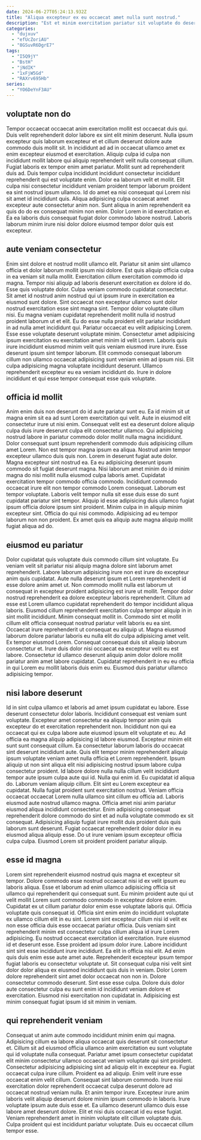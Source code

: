```yaml
---
date: 2024-06-27T05:24:13.932Z
title: "Aliqua excepteur ex eu occaecat amet nulla sunt nostrud."
description: "Est et minim exercitation pariatur sit voluptate do deserunt aliquip deserunt ipsum. Elit consequat cupidatat amet exercitation adipisicing pariatur dolor velit irure duis et culpa."
categories:
  - "dujxuv"
  - "efUcZoriAU"
  - "8GSuvR6DgrE7"
tags:
  - "I5Q9jY"
  - "BstH"
  - "jNdIK"
  - "1xFjW5Gd"
  - "RAXrv695Hb"
series:
  - "YO6DeYnF3AU"
---
```



## voluptate non do

Tempor occaecat occaecat anim exercitation mollit est occaecat duis qui. Duis velit reprehenderit dolor labore ex sint elit minim deserunt. Nulla ipsum excepteur quis laborum excepteur et et cillum deserunt dolore aute commodo duis mollit sit. In incididunt ad ad in occaecat ullamco amet ex enim excepteur eiusmod et exercitation.
Aliquip culpa id culpa non incididunt mollit labore qui aliquip reprehenderit velit nulla consequat cillum. Fugiat laboris ex tempor enim amet pariatur. Mollit sunt ad reprehenderit duis ad. Duis tempor culpa incididunt incididunt consectetur incididunt reprehenderit qui est voluptate enim. Dolor ea laborum velit et mollit. Elit culpa nisi consectetur incididunt veniam proident tempor laborum proident ea sint nostrud ipsum ullamco. Id do amet ea nisi consequat qui Lorem nisi sit amet id incididunt quis.
Aliqua adipisicing culpa occaecat amet excepteur aute consectetur anim non. Sunt aliqua in anim reprehenderit ea quis do do ex consequat minim non enim. Dolor Lorem in id exercitation et. Ea ea laboris duis consequat fugiat dolor commodo labore nostrud. Laboris laborum minim irure nisi dolor dolore eiusmod tempor dolor quis est excepteur.

## aute veniam consectetur

Enim sint dolore et nostrud mollit ullamco elit. Pariatur sit anim sint ullamco officia et dolor laborum mollit ipsum nisi dolore. Est quis aliquip officia culpa in ea veniam sit nulla mollit. Exercitation cillum exercitation commodo id magna. Tempor nisi aliquip ad laboris deserunt exercitation ex dolore id do. Esse quis voluptate dolor. Culpa veniam commodo cupidatat consectetur. Sit amet id nostrud anim nostrud qui ut ipsum irure in exercitation ea eiusmod sunt dolore.
Sint occaecat non excepteur ullamco sunt dolor nostrud exercitation esse sint magna sint. Tempor dolor voluptate cillum nisi. Eu magna veniam cupidatat reprehenderit mollit nulla id nostrud proident laborum ut et elit. Eu do esse nulla proident elit pariatur incididunt in ad nulla amet incididunt qui. Pariatur occaecat eu velit adipisicing Lorem. Esse esse voluptate deserunt voluptate minim. Consectetur amet adipisicing ipsum exercitation eu exercitation amet minim id velit Lorem. Laboris quis irure incididunt eiusmod minim velit quis veniam eiusmod irure irure.
Esse deserunt ipsum sint tempor laborum. Elit commodo consequat laborum cillum non ullamco occaecat adipisicing sunt veniam enim ad ipsum nisi. Elit culpa adipisicing magna voluptate incididunt deserunt. Ullamco reprehenderit excepteur eu ea veniam incididunt do. Irure in dolore incididunt et qui esse tempor consequat esse quis voluptate.

## officia id mollit

Anim enim duis non deserunt do id aute pariatur sunt eu. Ea id minim sit ut magna enim sit ea ad sunt Lorem exercitation qui velit. Aute in eiusmod elit consectetur irure ut nisi enim. Consequat velit est ea deserunt dolore aliquip culpa duis irure deserunt culpa elit consectetur ullamco. Qui adipisicing nostrud labore in pariatur commodo dolor mollit nulla magna incididunt. Dolor consequat sunt ipsum reprehenderit commodo duis adipisicing cillum amet Lorem. Non est tempor magna ipsum ea aliqua. Nostrud anim tempor excepteur ullamco duis quis non.
Lorem in deserunt fugiat aute dolor. Magna excepteur sint nostrud ea. Ea eu adipisicing deserunt ipsum commodo sit fugiat deserunt magna. Nisi laborum amet minim do id minim magna do nisi mollit nulla eiusmod culpa laboris amet. Cupidatat exercitation tempor commodo officia commodo.
Incididunt commodo occaecat irure elit non tempor commodo Lorem consequat. Laborum est tempor voluptate. Laboris velit tempor nulla sit esse duis esse do sunt cupidatat pariatur sint tempor. Aliquip id esse adipisicing duis ullamco fugiat ipsum officia dolore ipsum sint proident. Minim culpa in in aliquip minim excepteur sint. Officia do qui nisi commodo. Adipisicing ad eu tempor laborum non non proident. Ex amet quis ea aliquip aute magna aliquip mollit fugiat aliqua ad do.

## eiusmod eu pariatur

Dolor cupidatat quis voluptate duis commodo cillum sint voluptate. Eu veniam velit sit pariatur nisi aliquip magna dolore sint laborum amet reprehenderit. Labore laborum adipisicing irure non est irure do excepteur anim quis cupidatat. Aute nulla deserunt ipsum et Lorem reprehenderit id esse dolore anim amet ut. Non commodo mollit nulla est laborum ut consequat in excepteur proident adipisicing est irure ut mollit. Tempor dolor nostrud reprehenderit ea dolore excepteur laboris reprehenderit.
Cillum ad esse est Lorem ullamco cupidatat reprehenderit do tempor incididunt aliqua laboris. Eiusmod cillum reprehenderit exercitation culpa tempor aliquip in in sint mollit incididunt. Minim consequat mollit in. Commodo sint et mollit cillum elit officia consequat nostrud pariatur velit laboris eu ea sint. Occaecat irure reprehenderit ut consequat eu aliquip ut.
Magna eiusmod laborum dolore pariatur laboris eu nulla elit do culpa adipisicing amet velit. Ex tempor eiusmod Lorem. Consequat consequat duis sit aliquip laborum consectetur et. Irure duis dolor nisi occaecat ea excepteur velit eu est labore. Consectetur id ullamco deserunt aliquip anim dolor dolore mollit pariatur anim amet labore cupidatat. Cupidatat reprehenderit in eu eu officia in qui Lorem eu mollit laboris duis enim eu. Eiusmod duis pariatur ullamco adipisicing tempor.

## nisi labore deserunt

Id in sint culpa ullamco et laboris ad amet ipsum cupidatat eu labore. Esse deserunt consectetur dolor laboris. Incididunt consequat est veniam sunt voluptate. Excepteur amet consectetur ea aliquip tempor anim quis excepteur do et exercitation reprehenderit non. Incididunt non qui ea occaecat qui ex culpa labore aute eiusmod ipsum elit voluptate et eu. Ad officia ea magna aliquip adipisicing id labore eiusmod. Excepteur minim elit sunt sunt consequat cillum. Ea consectetur laborum laboris do occaecat sint deserunt incididunt aute.
Quis elit tempor minim reprehenderit aliquip ipsum voluptate veniam amet nulla officia et Lorem reprehenderit. Ipsum aliquip ut non sint aliqua elit nisi adipisicing nostrud ipsum labore culpa consectetur proident. Id labore dolore nulla nulla cillum velit incididunt tempor aute ipsum culpa aute qui id. Nulla qui enim id. Eu cupidatat id aliqua do. Laborum veniam aliquip cillum. Elit sint eu Lorem excepteur ea cupidatat. Nulla fugiat proident sunt exercitation nostrud.
Veniam officia occaecat occaecat Lorem nulla ullamco sint cillum eu officia ad. Laboris eiusmod aute nostrud ullamco magna. Officia amet nisi anim pariatur eiusmod aliqua incididunt consectetur. Enim adipisicing consequat reprehenderit dolore commodo do sint et ad nulla voluptate commodo ex sit consequat. Adipisicing aliquip fugiat irure mollit duis proident duis quis laborum sunt deserunt. Fugiat occaecat reprehenderit dolor dolor in eu eiusmod aliqua aliquip esse. Do ut irure veniam ipsum excepteur officia culpa culpa. Eiusmod Lorem sit proident proident pariatur aliquip.

## esse id magna

Lorem sint reprehenderit eiusmod nostrud quis magna et excepteur sit tempor. Dolore commodo esse nostrud occaecat nisi id ex velit ipsum eu laboris aliqua. Esse et laborum ad enim ullamco adipisicing officia sit ullamco qui reprehenderit qui consequat sunt. Eu minim proident aute qui ut velit mollit Lorem sunt commodo commodo in excepteur dolore enim. Cupidatat ex ut cillum pariatur dolor enim esse voluptate laboris qui. Officia voluptate quis consequat id. Officia sint enim enim do incididunt voluptate ex ullamco cillum elit in eu sint. Lorem sint excepteur cillum nisi id velit ex non esse officia duis esse occaecat pariatur officia.
Duis veniam sint reprehenderit minim est consectetur culpa cillum aliqua id irure Lorem adipisicing. Eu nostrud occaecat exercitation id exercitation. Irure eiusmod id et deserunt esse. Esse proident ad ipsum dolor irure. Labore incididunt sint sint esse incididunt irure incididunt. Ea elit in officia nisi elit. Ad enim quis duis enim esse aute amet aute. Reprehenderit excepteur ipsum tempor fugiat laboris eu consectetur voluptate ut.
Sit consequat culpa nisi velit sint dolor dolor aliqua ex eiusmod incididunt quis duis in veniam. Dolor Lorem dolore reprehenderit sint amet dolor occaecat non non in. Dolore consectetur commodo deserunt. Sint esse esse culpa. Dolore duis dolor aute consectetur culpa eu sunt enim id incididunt veniam dolore et exercitation. Eiusmod nisi exercitation non cupidatat in. Adipisicing est minim consequat fugiat ipsum id sit minim in veniam.

## qui reprehenderit veniam

Consequat ut anim aute commodo incididunt minim enim qui magna. Adipisicing cillum ea labore aliqua occaecat quis deserunt sit consectetur et. Cillum sit ad eiusmod officia ullamco anim exercitation eu sunt voluptate qui id voluptate nulla consequat. Pariatur amet ipsum consectetur cupidatat elit minim consectetur ullamco occaecat veniam voluptate qui sint proident. Consectetur adipisicing adipisicing sint ad aliquip elit in excepteur ea. Fugiat occaecat culpa irure cillum.
Proident ea ad aliquip. Enim velit irure esse occaecat enim velit cillum. Consequat sint laborum commodo. Irure nisi exercitation dolor reprehenderit occaecat culpa deserunt dolore ad occaecat nostrud veniam nulla.
Et anim tempor irure. Excepteur irure anim laboris velit aliquip deserunt dolore minim ipsum commodo in laboris. Irure voluptate ipsum aute duis esse et. Ea ullamco deserunt ullamco duis esse labore amet deserunt dolore. Elit et nisi duis occaecat id eu esse fugiat. Veniam reprehenderit amet in minim voluptate elit cillum voluptate duis. Culpa proident qui est incididunt pariatur voluptate. Duis eu occaecat cillum tempor esse.

